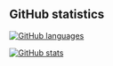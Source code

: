 ## GitHub statistics

[![GitHub languages](https://github-readme-stats.vercel.app/api/top-langs?username=nilseling&layout=compact)](https://github.com/anuraghazra/github-readme-stats)

[![GitHub stats](https://github-readme-stats.vercel.app/api?username=nilseling)](https://github.com/anuraghazra/github-readme-stats)
